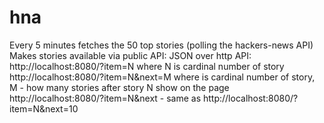# hna
Every 5 minutes fetches the 50 top stories (polling the hackers-news API) 
Makes stories available via public API: 
JSON over http  API:      
http://localhost:8080/?item=N where N is cardinal number of story     
http://localhost:8080/?item=N&amp;next=M where is cardinal number of story, M - how many stories after story N show on the page     http://localhost:8080/?item=N&amp;next - same as http://localhost:8080/?item=N&amp;next=10
